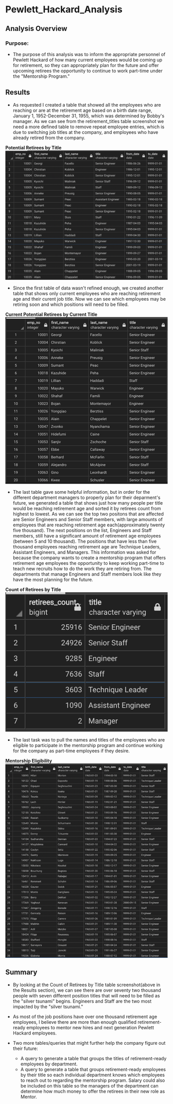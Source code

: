 # Pewlett_Hackard_Analysis
## Analysis Overview
### Purpose:
- The purpose of this analysis was to inform the appropriate personnel of Pewlett Hackard of how many current employees would be coming up for retirement, so they can appropriately plan for the future and offer upcoming retirees the opportunity to continue to work part-time under the "Mentorship Program." 

## Results
- As requested I created a table that showed all the employees who are reaching or are at the retirement age based on a birth date range, January 1, 1952-December 31, 1955, which was determined by Bobby's manager. As we can see from the retirement_titles table screenshot we need a more defined table to remove repeat employee entries, which is due to switching job titles at the company, and employees who have already retired from the company.

**Potential Retirees by Title**
![Table_retirement_titles](Images/Table_retirement_titles.png)

- Since the first table of data wasn't refined enough, we created another table that shows only current employees who are reaching retirement age and their curent job title. Now we can see which employees may be retiring soon and which positions will need to be filled. 

**Current Potential Retirees by Current Title**
![Table_unique_titles](Images/Table_unique_titles.png)

- The last table gave some helpful information, but in order for the different department managers to properly plan for their deparment's future, we generated a table that shows just how many people per title would be reaching retirement age and sorted it by retirees count from highest to lowest. As we can see the top two positons that are affected are Senior Engineers and Senior Staff members, with large amounts of employees that are reaching retirement age each(approximately twenty five thousand). The next positions on the list, Engineers and Staff members, still have a significant amount of retirement age employees (between 5 and 10 thousand). The positions that have less than five thousand employees reaching retirement age are Technique Leaders, Assistant Engineers, and Managers. This information was asked for because the company wants to create a mentorship program that offers retirement age employees the opportunity to keep working part-time to teach new recruits how to do the work they are retiring from. The departments that manage Engineers and Staff members look like they have the most planning for the future.

**Count of Retirees by Title**
![Table_retiring_titles](Images/Table_retiring_titles.png)

- The last task was to pull the names and titles of the employees who are eligible to participate in the mentorship program and continue working for the company as part-time employees if they desire. 

**Mentorship Eligibility**
![Table_mentorship_eligibility](Images/Table_mentorship_eligibility.png)

## Summary
- By looking at the Count of Retirees by Title table screenshot(above in the Results section), we can see there are over seventy two thousand people with seven different position titles that will need to be filled as the "silver tsunami" begins. Engineers and Staff are the two most impacted by the "silver tsunami."

- As most of the job positions have over one thousand retirement age employees, I believe there are more than enough qualified retirement-ready employees to mentor new hires and next generation Pewlett Hackard employees. 

- Two more tables/queries that might further help the company figure out their future: 
    - A query to generate a table that groups the titles of retirement-ready employees by department.
    - A query to generate a table that groups retirement-ready employees by their title so each individual department knows which employees to reach out to regarding the mentorship program. Salary could also be included on this table so the managers of the department can determine how much money to offer the retirees in their new role as Mentor. 
